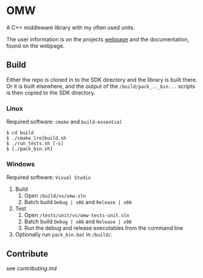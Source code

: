 # OMW

A C++ middleware library with my often used units.

The user information is on the projects [webpage](https://static.oblaser.ch/omw/)
and the documentation, found on the webpage.



## Build
Either the repo is cloned in to the SDK directory and the library is built there.
Or it is built elsewhere, and the output of the `/build/pack_.._bin...` scripts
is then copied to the SDK directory.

### Linux
Required software: `cmake` and `build-essential`
```
$ cd build
$ ./cmake_[re]build.sh
$ ./run_tests.sh [-s]
$ [./pack_bin.sh]
```

### Windows
Required software: `Visual Studio`
1. Build
    1. Open `/build/vs/omw.sln`
    0. Batch build `Debug | x86` and `Release | x86`
0. Test
    1. Open `/tests/unit/vs/omw-tests-unit.sln`
    0. Batch build `Debug | x86` and `Release | x86`
    0. Run the debug and release executables from the command line
0. Optionally run `pack_bin.bat` in `/build/`.



## Contribute
see _contributing.md_
